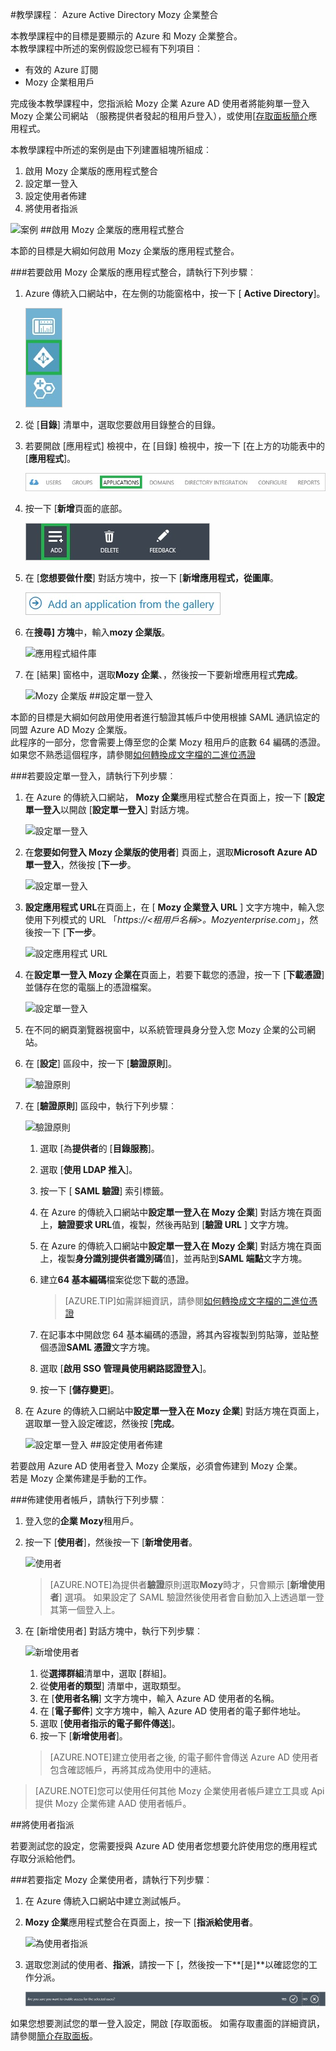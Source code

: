 <properties 
    pageTitle="教學課程︰ Azure Active Directory 整合 Mozy 企業版 |Microsoft Azure" 
    description="瞭解如何使用 Mozy 企業版與 Azure Active Directory 啟用單一登入，自動化佈建和更多 ！" 
    services="active-directory" 
    authors="jeevansd"  
    documentationCenter="na" 
    manager="femila"/>
<tags 
    ms.service="active-directory" 
    ms.devlang="na" 
    ms.topic="article" 
    ms.tgt_pltfrm="na" 
    ms.workload="identity" 
    ms.date="09/29/2016" 
    ms.author="jeedes" />

#<a name="tutorial-azure-active-directory-integration-with-mozy-enterprise"></a>教學課程︰ Azure Active Directory Mozy 企業整合
  
本教學課程中的目標是要顯示的 Azure 和 Mozy 企業整合。  
本教學課程中所述的案例假設您已經有下列項目︰

-   有效的 Azure 訂閱
-   Mozy 企業租用戶
  
完成後本教學課程中，您指派給 Mozy 企業 Azure AD 使用者將能夠單一登入 Mozy 企業公司網站 （服務提供者發起的租用戶登入），或使用[[存取面板簡介](active-directory-saas-access-panel-introduction.md)應用程式。
  
本教學課程中所述的案例是由下列建置組塊所組成︰

1.  啟用 Mozy 企業版的應用程式整合
2.  設定單一登入
3.  設定使用者佈建
4.  將使用者指派

![案例](./media/active-directory-saas-mozy-enterprise-tutorial/IC777308.png "案例")
##<a name="enabling-the-application-integration-for-mozy-enterprise"></a>啟用 Mozy 企業版的應用程式整合
  
本節的目標是大綱如何啟用 Mozy 企業版的應用程式整合。

###<a name="to-enable-the-application-integration-for-mozy-enterprise-perform-the-following-steps"></a>若要啟用 Mozy 企業版的應用程式整合，請執行下列步驟︰

1.  Azure 傳統入口網站中，在左側的功能窗格中，按一下 [ **Active Directory**]。

    ![Active Directory](./media/active-directory-saas-mozy-enterprise-tutorial/IC700993.png "Active Directory")

2.  從 [**目錄**] 清單中，選取您要啟用目錄整合的目錄。

3.  若要開啟 [應用程式] 檢視中，在 [目錄] 檢視中，按一下 [在上方的功能表中的 [**應用程式**]。

    ![應用程式](./media/active-directory-saas-mozy-enterprise-tutorial/IC700994.png "應用程式")

4.  按一下 [**新增**頁面的底部。

    ![新增應用程式](./media/active-directory-saas-mozy-enterprise-tutorial/IC749321.png "新增應用程式")

5.  在 [**您想要做什麼**] 對話方塊中，按一下 [**新增應用程式，從圖庫**。

    ![新增 gallerry 應用程式](./media/active-directory-saas-mozy-enterprise-tutorial/IC749322.png "新增 gallerry 應用程式")

6.  在**搜尋] 方塊**中，輸入**mozy 企業版**。

    ![應用程式組件庫](./media/active-directory-saas-mozy-enterprise-tutorial/IC777309.png "應用程式組件庫")

7.  在 [結果] 窗格中，選取**Mozy 企業**、，然後按一下要新增應用程式**完成**。

    ![Mozy 企業版](./media/active-directory-saas-mozy-enterprise-tutorial/IC777310.png "Mozy 企業版")
##<a name="configuring-single-sign-on"></a>設定單一登入
  
本節的目標是大綱如何啟用使用者進行驗證其帳戶中使用根據 SAML 通訊協定的同盟 Azure AD Mozy 企業版。  
此程序的一部分，您會需要上傳至您的企業 Mozy 租用戶的底數 64 編碼的憑證。  
如果您不熟悉這個程序，請參閱[如何轉換成文字檔的二進位憑證](http://youtu.be/PlgrzUZ-Y1o)

###<a name="to-configure-single-sign-on-perform-the-following-steps"></a>若要設定單一登入，請執行下列步驟︰

1.  在 Azure 的傳統入口網站， **Mozy 企業**應用程式整合在頁面上，按一下 [**設定單一登入**以開啟 [**設定單一登入**] 對話方塊。

    ![設定單一登入](./media/active-directory-saas-mozy-enterprise-tutorial/IC771709.png "設定單一登入")

2.  在**您要如何登入 Mozy 企業版的使用者**] 頁面上，選取**Microsoft Azure AD 單一登入**，然後按 [**下一步**。

    ![設定單一登入](./media/active-directory-saas-mozy-enterprise-tutorial/IC777311.png "設定單一登入")

3.  **設定應用程式 URL**在頁面上，在 [ **Mozy 企業登入 URL** ] 文字方塊中，輸入您使用下列模式的 URL 「*https://\<租用戶名稱\>。Mozyenterprise.com*」，然後按一下 [**下一步**。

    ![設定應用程式 URL](./media/active-directory-saas-mozy-enterprise-tutorial/IC777312.png "設定應用程式 URL")

4.  在**設定單一登入 Mozy 企業在**頁面上，若要下載您的憑證，按一下 [**下載憑證**] 並儲存在您的電腦上的憑證檔案。

    ![設定單一登入](./media/active-directory-saas-mozy-enterprise-tutorial/IC777313.png "設定單一登入")

5.  在不同的網頁瀏覽器視窗中，以系統管理員身分登入您 Mozy 企業的公司網站。

6.  在 [**設定**] 區段中，按一下 [**驗證原則**]。

    ![驗證原則](./media/active-directory-saas-mozy-enterprise-tutorial/IC777314.png "驗證原則")

7.  在 [**驗證原則**] 區段中，執行下列步驟︰

    ![驗證原則](./media/active-directory-saas-mozy-enterprise-tutorial/IC777315.png "驗證原則")

    1.  選取 [為**提供者**的 [**目錄服務**]。
    2.  選取 [**使用 LDAP 推入**]。
    3.  按一下 [ **SAML 驗證**] 索引標籤。
    4.  在 Azure 的傳統入口網站中**設定單一登入在 Mozy 企業**] 對話方塊在頁面上，**驗證要求 URL**值，複製，然後再貼到 [**驗證 URL** ] 文字方塊。
    5.  在 Azure 的傳統入口網站中**設定單一登入在 Mozy 企業**] 對話方塊在頁面上，複製**身分識別提供者識別碼**值]，並再貼到**SAML 端點**文字方塊。
    6.  建立**64 基本編碼**檔案從您下載的憑證。  

        >[AZURE.TIP]如需詳細資訊，請參閱[如何轉換成文字檔的二進位憑證](http://youtu.be/PlgrzUZ-Y1o)

    7.  在記事本中開啟您 64 基本編碼的憑證，將其內容複製到剪貼簿，並貼整個憑證**SAML 憑證**文字方塊。
    8.  選取 [**啟用 SSO 管理員使用網路認證登入**]。
    9.  按一下 [**儲存變更**]。

8.  在 Azure 的傳統入口網站中**設定單一登入在 Mozy 企業**] 對話方塊在頁面上，選取單一登入設定確認，然後按 [**完成**。

    ![設定單一登入](./media/active-directory-saas-mozy-enterprise-tutorial/IC777316.png "設定單一登入")
##<a name="configuring-user-provisioning"></a>設定使用者佈建
  
若要啟用 Azure AD 使用者登入 Mozy 企業版，必須會佈建到 Mozy 企業。  
若是 Mozy 企業佈建是手動的工作。

###<a name="to-provision-a-user-accounts-perform-the-following-steps"></a>佈建使用者帳戶，請執行下列步驟︰

1.  登入您的**企業 Mozy**租用戶。

2.  按一下 [**使用者**]，然後按一下 [**新增使用者**。

    ![使用者](./media/active-directory-saas-mozy-enterprise-tutorial/IC777317.png "使用者")

    >[AZURE.NOTE]為提供者**驗證**原則選取**Mozy**時才，只會顯示 [**新增使用者**] 選項。 如果設定了 SAML 驗證然後使用者會自動加入上透過單一登其第一個登入上。

3.  在 [新增使用者] 對話方塊中，執行下列步驟︰

    ![新增使用者](./media/active-directory-saas-mozy-enterprise-tutorial/IC777318.png "新增使用者")

    1.  從**選擇群組**清單中，選取 [群組]。
    2.  從**使用者的類型**] 清單中，選取類型。
    3.  在 [**使用者名稱**] 文字方塊中，輸入 Azure AD 使用者的名稱。
    4.  在 [**電子郵件**] 文字方塊中，輸入 Azure AD 使用者的電子郵件地址。
    5.  選取 [**使用者指示的電子郵件傳送**]。
    6.  按一下 [**新增使用者**]。

    >[AZURE.NOTE]建立使用者之後, 的電子郵件會傳送 Azure AD 使用者包含確認帳戶，再將其成為使用中的連結。

>[AZURE.NOTE]您可以使用任何其他 Mozy 企業使用者帳戶建立工具或 Api 提供 Mozy 企業佈建 AAD 使用者帳戶。

##<a name="assigning-users"></a>將使用者指派
 
若要測試您的設定，您需要授與 Azure AD 使用者您想要允許使用您的應用程式存取分派給他們。

###<a name="to-assign-users-to-mozy-enterprise-perform-the-following-steps"></a>若要指定 Mozy 企業使用者，請執行下列步驟︰

1.  在 Azure 傳統入口網站中建立測試帳戶。

2.  **Mozy 企業**應用程式整合在頁面上，按一下 [**指派給使用者**。

    ![為使用者指派](./media/active-directory-saas-mozy-enterprise-tutorial/IC777319.png "為使用者指派")

3.  選取您測試的使用者、**指派**，請按一下 [，然後按一下**[是]**以確認您的工作分派。

    ![[是]](./media/active-directory-saas-mozy-enterprise-tutorial/IC767830.png "[是]")
  
如果您想要測試您的單一登入設定，開啟 [存取面板。 如需存取畫面的詳細資訊，請參閱[簡介存取面板](active-directory-saas-access-panel-introduction.md)。